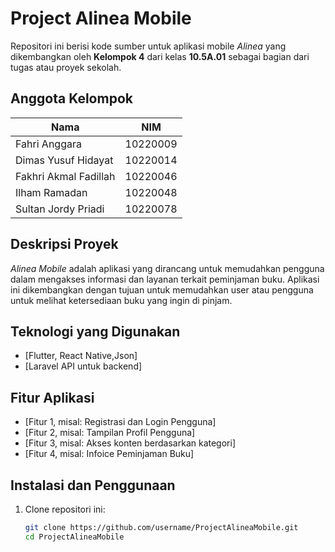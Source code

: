 # Project Alinea Mobile

Repositori ini berisi kode sumber untuk aplikasi mobile *Alinea* yang dikembangkan oleh **Kelompok 4** dari kelas **10.5A.01** sebagai bagian dari tugas atau proyek sekolah.

## Anggota Kelompok

| Nama                  | NIM       |
|-----------------------|-----------|
| Fahri Anggara         | 10220009  |
| Dimas Yusuf Hidayat   | 10220014  |
| Fakhri Akmal Fadillah | 10220046  |
| Ilham Ramadan         | 10220048  |
| Sultan Jordy Priadi   | 10220078  |

## Deskripsi Proyek

*Alinea Mobile* adalah aplikasi yang dirancang untuk memudahkan pengguna dalam mengakses informasi dan layanan terkait peminjaman buku. Aplikasi ini dikembangkan dengan tujuan untuk memudahkan user atau pengguna untuk melihat ketersediaan buku yang ingin di pinjam.

## Teknologi yang Digunakan

- [Flutter, React Native,Json]
- [Laravel API untuk backend]

## Fitur Aplikasi

- [Fitur 1, misal: Registrasi dan Login Pengguna]
- [Fitur 2, misal: Tampilan Profil Pengguna]
- [Fitur 3, misal: Akses konten berdasarkan kategori]
- [Fitur 4, misal: Infoice Peminjaman Buku]

## Instalasi dan Penggunaan

1. Clone repositori ini:
   ```bash
   git clone https://github.com/username/ProjectAlineaMobile.git
   cd ProjectAlineaMobile

